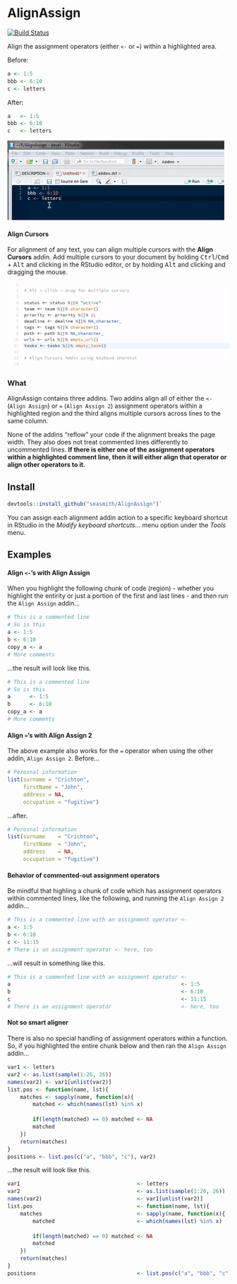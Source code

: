 
# AlignAssign

[![Build
Status](https://travis-ci.org/seasmith/AlignAssign.svg?branch=master)](https://travis-ci.org/seasmith/AlignAssign)

Align the assignment operators (either `<-` or `=`) within a highlighted
area.

Before:

``` r
a <- 1:5
bbb <- 6:10
c <- letters
```

After:

``` r
a   <- 1:5
bbb <- 6:10
c   <- letters
```

![](inst/media/demo2.gif)

#### Align Cursors

For alignment of any text, you can align multiple cursors with the
**Align Cursors** addin. Add multiple cursors to your document by
holding <kbd>Ctrl</kbd>/<kbd>Cmd</kbd> + <kbd>Alt</kbd> and clicking in
the RStudio editor, or by holding <kbd>Alt</kbd> and clicking and
dragging the mouse.

![](inst/media/demo_cursors.gif)

### What

AlignAssign contains three addins. Two addins align all of either the
`<-` (`Align Assign`) or `=` (`Align Assign 2`) assignment operators
within a highlighted region and the third aligns multiple cursors across
lines to the same column.

None of the addins “reflow” your code if the alignment breaks the page
width. They also does not treat commented lines differently to
uncommented lines. **If there is either one of the assignment operators
within a highlighted comment line, then it will either align that
operator or align other operators to it.**

## Install

``` r
devtools::install_github("seasmith/AlignAssign")`
```

You can assign each alignment addin action to a specific keyboard
shortcut in RStudio in the *Modify keyboard shortcuts…* menu option
under the *Tools* menu.

## Examples

#### Align `<-`’s with Align Assign

When you highlight the following chunk of code (region) - whether you
highlight the entirity or just a portion of the first and last lines -
and then run the `Align Assign` addin…

``` r
# This is a commented line
# So is this
a <- 1:5
b <- 6:10
copy_a <- a
# More comments
```

…the result will look like this.

``` r
# This is a commented line
# So is this
a      <- 1:5
b      <- 6:10
copy_a <- a
# More comments
```

#### Align `=`’s with Align Assign 2

The above example also works for the `=` operator when using the other
addin, `Align Assign 2`. Before…

``` r
# Perosnal information
list(surname = "Crichton",
     firstName = "John",
     address = NA,
     occupation = "fugitive")
```

…after.

``` r
# Perosnal information
list(surname    = "Crichton",
     firstName  = "John",
     address    = NA,
     occupation = "fugitive")
```

#### Behavior of commented-out assignment operators

Be mindful that highling a chunk of code which has assignment operators
within commented lines, like the following, and running the `Align
Assign 2` addin…

``` r
# This is a commented line with an assignment operator <-
a <- 1:5
b <- 6:10
c <- 11:15
# There is an assignment operator <- here, too
```

…will result in something like this.

``` r
# This is a commented line with an assignment operator <-
a                                                      <- 1:5
b                                                      <- 6:10
c                                                      <- 11:15
# There is an assignment operator                      <- here, too
```

#### Not so smart aligner

There is also no special handling of assignment operators within a
function. So, if you highlighted the entire chunk below and then ran the
`Align Assign` addin…

``` r
var1 <- letters
var2 <- as.list(sample(1:26, 26))
names(var2) <- var1[unlist(var2)]
list.pos <- function(name, lst){
    matches <- sapply(name, function(x){
        matched <- which(names(lst) %in% x)

        if(length(matched) == 0) matched <- NA
        matched
    })
    return(matches)
}
positions <- list.pos(c("a", "bbb", "c"), var2)
```

…the result will look like this.

``` r
var1                                     <- letters
var2                                     <- as.list(sample(1:26, 26))
names(var2)                              <- var1[unlist(var2)]
list.pos                                 <- function(name, lst){
    matches                              <- sapply(name, function(x){
        matched                          <- which(names(lst) %in% x)

        if(length(matched) == 0) matched <- NA
        matched
    })
    return(matches)
}
positions                                <- list.pos(c("a", "bbb", "c"), var2)
```

